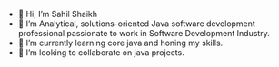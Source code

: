 - 👋 Hi, I’m Sahil Shaikh
- 👀 I’m  Analytical, solutions-oriented Java software development professional passionate to work in Software
      Development Industry.
- 🌱 I’m currently learning core java and honing my skills.
- 💞️ I’m looking to collaborate on java projects.


<!---
Sahil-Salim-Shaikh/Sahil-Salim-Shaikh is a ✨ special ✨ repository because its `README.md` (this file) appears on your GitHub profile.
You can click the Preview link to take a look at your changes.
--->
